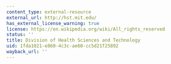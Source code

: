 ```yaml
---
content_type: external-resource
external_url: http://hst.mit.edu/
has_external_license_warning: true
license: https://en.wikipedia.org/wiki/All_rights_reserved
status: ''
title: Division of Health Sciences and Technology
uid: 1fda1021-e860-4c3c-ae60-cc5d21f25892
wayback_url: ''
---
```

